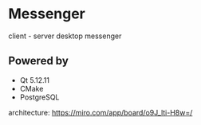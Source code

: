 # Messenger
client - server desktop messenger

## Powered by
- Qt 5.12.11
- CMake
- PostgreSQL

architecture: https://miro.com/app/board/o9J_lti-H8w=/
